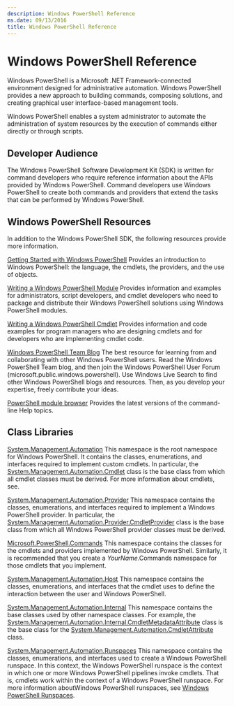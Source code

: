 ```yaml
---
description: Windows PowerShell Reference
ms.date: 09/13/2016
title: Windows PowerShell Reference
---
```

# Windows PowerShell Reference

Windows PowerShell is a Microsoft .NET Framework-connected environment designed for administrative
automation. Windows PowerShell provides a new approach to building commands, composing solutions,
and creating graphical user interface-based management tools.

Windows PowerShell enables a system administrator to automate the administration of system resources
by the execution of commands either directly or through scripts.

## Developer Audience

The Windows PowerShell Software Development Kit (SDK) is written for command developers who require
reference information about the APIs provided by Windows PowerShell. Command developers use Windows
PowerShell to create both commands and providers that extend the tasks that can be performed by
Windows PowerShell.

## Windows PowerShell Resources

In addition to the Windows PowerShell SDK, the following resources provide more information.

[Getting Started with Windows PowerShell](/powershell/scripting/getting-started/getting-started-with-windows-powershell)
Provides an introduction to Windows PowerShell: the language, the cmdlets, the providers, and the
use of objects.

[Writing a Windows PowerShell Module](./module/writing-a-windows-powershell-module.md) Provides
information and examples for administrators, script developers, and cmdlet developers who need to
package and distribute their Windows PowerShell solutions using Windows PowerShell modules.

[Writing a Windows PowerShell Cmdlet](./cmdlet/writing-a-windows-powershell-cmdlet.md) Provides
information and code examples for program managers who are designing cmdlets and for developers who
are implementing cmdlet code.

[Windows PowerShell Team Blog](https://devblogs.microsoft.com/powershell/) The best resource for
learning from and collaborating with other Windows PowerShell users. Read the Windows PowerShell
Team blog, and then join the Windows PowerShell User Forum (microsoft.public.windows.powershell).
Use Windows Live Search to find other Windows PowerShell blogs and resources. Then, as you develop
your expertise, freely contribute your ideas.

[PowerShell module browser](/powershell/module/) Provides the latest versions of the command-line
Help topics.

## Class Libraries

[System.Management.Automation](/dotnet/api/System.Management.Automation) This namespace is the root
namespace for Windows PowerShell. It contains the classes, enumerations, and interfaces required to
implement custom cmdlets. In particular, the
[System.Management.Automation.Cmdlet](/dotnet/api/System.Management.Automation.Cmdlet) class is the
base class from which all cmdlet classes must be derived. For more information about cmdlets, see.

[System.Management.Automation.Provider](/dotnet/api/System.Management.Automation.Provider) This
namespace contains the classes, enumerations, and interfaces required to implement a Windows
PowerShell provider. In particular, the
[System.Management.Automation.Provider.CmdletProvider](/dotnet/api/System.Management.Automation.Provider.CmdletProvider)
class is the base class from which all Windows PowerShell provider classes must be derived.

[Microsoft.PowerShell.Commands](/dotnet/api/Microsoft.PowerShell.Commands) This namespace contains
the classes for the cmdlets and providers implemented by Windows PowerShell. Similarly, it is
recommended that you create a *YourName*.Commands namespace for those cmdlets that you implement.

[System.Management.Automation.Host](/dotnet/api/System.Management.Automation.Host) This namespace
contains the classes, enumerations, and interfaces that the cmdlet uses to define the interaction
between the user and Windows PowerShell.

[System.Management.Automation.Internal](/dotnet/api/System.Management.Automation.Internal) This
namespace contains the base classes used by other namespace classes. For example, the
[System.Management.Automation.Internal.CmdletMetadataAttribute](/dotnet/api/System.Management.Automation.Internal.CmdletMetadataAttribute)
class is the base class for the
[System.Management.Automation.CmdletAttribute](/dotnet/api/System.Management.Automation.CmdletAttribute)
class.

[System.Management.Automation.Runspaces](/dotnet/api/System.Management.Automation.Runspaces) This
namespace contains the classes, enumerations, and interfaces used to create a Windows PowerShell
runspace. In this context, the Windows PowerShell runspace is the context in which one or more
Windows PowerShell pipelines invoke cmdlets. That is, cmdlets work within the context of a Windows
PowerShell runspace. For more information aboutWindows PowerShell runspaces, see
[Windows PowerShell Runspaces](hosting/creating-runspaces.md).
